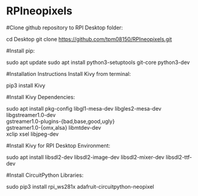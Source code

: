 # RPIneopixels

#Clone github repository to RPI Desktop folder:

cd Desktop
git clone https://github.com/tpm08150/RPIneopixels.git

#Install pip:

sudo apt update
sudo apt install python3-setuptools git-core python3-dev


#Installation Instructions
Install Kivy from terminal:

pip3 install Kivy


#Install Kivy Dependencies:

sudo apt install pkg-config libgl1-mesa-dev libgles2-mesa-dev \
   libgstreamer1.0-dev \
   gstreamer1.0-plugins-{bad,base,good,ugly} \
   gstreamer1.0-{omx,alsa} libmtdev-dev \
   xclip xsel libjpeg-dev
   
#Install Kivy for RPI Desktop Environment:

sudo apt install libsdl2-dev libsdl2-image-dev libsdl2-mixer-dev libsdl2-ttf-dev

#Install CircuitPython Libraries:

sudo pip3 install rpi_ws281x adafruit-circuitpython-neopixel


